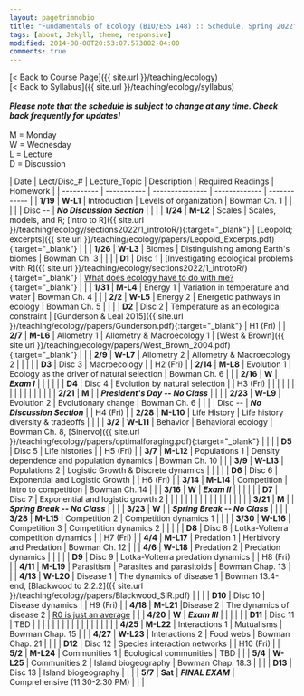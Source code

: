 ```yaml
---
layout: pagetrimnobio
title: "Fundamentals of Ecology (BIO/ESS 148) :: Schedule, Spring 2022"
tags: [about, Jekyll, theme, responsive]
modified: 2014-08-08T20:53:07.573882-04:00
comments: true
---
```


[< Back to Course Page]({{ site.url }}/teaching/ecology)  
[< Back to Syllabus]({{ site.url }}/teaching/ecology/syllabus)  
<br>
***Please note that the schedule is subject to change at any time. Check back frequently for updates!***  
<br>
M = Monday  
W = Wednesday  
L = Lecture  
D = Discussion

<style>
table{
    border-collapse: collapse;
    border-spacing: 0;
    /* border:1px solid #808080; */
}

/* th{
    border:1px solid #808080;
}

td{
    border:1px solid #808080;
} */
tr:nth-child(even) {background: #CCC}
tr:nth-child(odd) {background: #FFF}
</style>

| Date | Lect/Disc_# | Lecture_Topic | Description | Required Readings | Homework |
| ---------- | ----------- | --------------- | ------------- | ------------ |
| **1/19**       | **W-L1** |  Introduction | Levels of organization | Bowman Ch. 1 |     |
|         |  | Disc -- | ***No Discussion Section*** |  |     |
| **1/24**  | **M-L2** | Scales |  Scales, models, and R; [Intro to R]({{ site.url }}/teaching/ecology/sections2022/1_introtoR/){:target="_blank"} | [Leopold; excerpts]({{ site.url }}/teaching/ecology/papers/Leopold_Excerpts.pdf){:target="_blank"}  |     |
|  **1/26**  | **W-L3** |  Biomes | Distinguishing among Earth's biomes | Bowman Ch. 3 |     |
|         | **D1** | Disc 1 | [Investigating ecological problems with R]({{ site.url }}/teaching/ecology/sections2022/1_introtoR/){:target="_blank"} | [What does ecology have to do with me?](https://www.esa.org/about/what-does-ecology-have-to-do-with-me/){:target="_blank"} |     |
| **1/31**       | **M-L4** | Energy 1 | Variation in temperature and water | Bowman Ch. 4 |     |
|  **2/2**   | **W-L5** | Energy 2 | Energetic pathways in ecology | Bowman Ch. 5 |     |
|         | **D2** | Disc 2 |  Temperature as an ecological constraint   | [Gunderson & Leal 2015]({{ site.url }}/teaching/ecology/papers/Gunderson.pdf){:target="_blank"} |  H1 (Fri)   |
| **2/7** | **M-L6** |  Allometry 1 | Allometry & Macroecology 1 | [West & Brown]({{ site.url }}/teaching/ecology/papers/West_Brown_2004.pdf){:target="_blank"} |    |
| **2/9** | **W-L7** |  Allometry 2 | Allometry & Macroecology 2 |  |    |
|         | **D3** | Disc 3 |  Macroecology |    |  H2 (Fri)   |
| **2/14** | **M-L8** | Evolution 1 | Ecology as the driver of natural selection | Bowman Ch. 6 |    |
| **2/16** | **W** | ***Exam I*** |  |  |    |
|         | **D4** | Disc 4 |   Evolution by natural selection  |  |  H3 (Fri)  |
|   |   |   |   |   |   |
|   |   |   |   |   |   |
| **2/21** | **M** |  | ***President's Day -- No Class*** |  |    |
| **2/23** | **W-L9** | Evolution 2 | Evolutionary change |  Bowman Ch. 6  |
|         |  | Disc -- |  ***No Discussion Section***  |   |   H4 (Fri)  |
| **2/28** | **M-L10** | Life History | Life history diversity & tradeoffs |  |    |
| **3/2** | **W-L11** | Behavior | Behavioral ecology | Bowman Ch. 8, [Sinervo]({{ site.url }}/teaching/ecology/papers/optimalforaging.pdf){:target="_blank"} |    |
|         | **D5** | Disc 5 |  Life histories    |  |  H5 (Fri)  |
| **3/7** | **M-L12** | Populations 1 | Density dependence and population dynamics | Bowman Ch. 10 |    |
| **3/9** | **W-L13** | Populations 2 | Logistic Growth & Discrete dynamics  |    |    |
|         | **D6** | Disc 6 |  Exponential and Logistic Growth |  |  H6 (Fri)  |
| **3/14** | **M-L14** | Competition | Intro to competition | Bowman Ch. 14 |    |
| **3/16** | **W** | ***Exam II*** |  |  |    |
|         | **D7** | Disc 7 | Exponential and logistic growth 2    |  |    |
|   |   |   |   |   |   |
|   |   |   |   |   |   |
| **3/21** | **M** |  |  ***Spring Break -- No Class*** |   |    |
| **3/23** | **W** |  | ***Spring Break -- No Class*** |  |    |
| **3/28** | **M-L15** | Competition 2 | Competition dynamics 1 |  |    |
| **3/30** | **W-L16** | Competition 3 | Competition dynamics 2 |  |    |
|         | **D8** | Disc 8 |  Lotka-Volterra competition dynamics  |  |  H7 (Fri) |
| **4/4** | **M-L17** | Predation 1 | Herbivory and Predation | Bowman Ch. 12 |    |
| **4/6** | **W-L18** | Predation 2 | Predation dynamics |  |    |
|         | **D9** | Disc 9 |  Lotka-Volterra predation dynamics |  | H8 (Fri) |
| **4/11** | **M-L19** | Parasitism | Parasites and parasitoids | Bowman Chap. 13 | |
| **4/13** | **W-L20** | Disease 1 | The dynamics of disease 1 | Bowman 13.4-end, [Blackwood to 2.2.2]({{ site.url }}/teaching/ecology/papers/Blackwood_SIR.pdf) |    |
|         | **D10** | Disc 10 | Disease dynamics |  | H9 (Fri) |
| **4/18** | **M-L21** |Disease 2 | The dynamics of disease 2 |  [R0 is just an average](https://www.santafe.edu/news-center/news/transmission-t-024-cristopher-moore-on-the-heavy-tail-of-outbreaks) |    |
| **4/20** | **W** | ***Exam III*** |  |  |    |
|         | **D11** | Disc 11 | TBD  |  |  |
|   |   |   |   |   |   |
|   |   |   |   |   |   |
| **4/25** | **M-L22** | Interactions 1 | Mutualisms  | Bowman Chap. 15 |    |
| **4/27** | **W-L23** | Interactions 2 | Food webs | Bowman Chap. 21 |    |
|         | **D12** | Disc 12 | Species interaction networks  | | H10 (Fri) |
| **5/2** | **M-L24** |  Communities 1 | Ecological communities | TBD |    |
| **5/4** | **W-L25** | Communities 2 | Island biogeography | Bowman Chap. 18.3 |    |
|         | **D13** | Disc 13 | Island biogeography  | |  |
| **5/7** | **Sat** | ***FINAL EXAM*** | Comprehensive (11:30-2:30 PM)  |  |  |



<!-- | **12/8** | **(T-L26)** | Communities | Community assembly, succession | Bowman Ch. 17 |    |
| **12/10** | **(R-L27)** | Biogeography | Patterns of species diversity | Bowman Ch. 18 |    |
|     **12/11**    | **(F-D14)** | Disc 14 | Modeling colonization & extinction  | |  | -->
<!-- | **11/17** | **(T-L22)** | Disease 1 | The dynamics of disease | TBD |    |
| **11/19** | **(R-L23)** | Disease 2 | Epidemics and pandemics |  |    | -->

<!---
| **11/17** | **23-T** | Interactions | Mutualism and commensalism | Bowman Ch. 15 |    |
| **11/19** | **24-R** | Networks | Interactions across ecological networks | TBD |    |
|         | | **Disc-12** |  Analyzing ecological networks |  | HW-9 due |--->